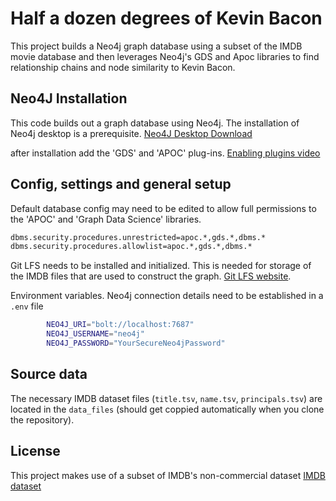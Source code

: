 # Half a dozen degrees of Kevin Bacon

This project builds a Neo4j graph database using a subset of the IMDB movie database and then leverages Neo4j's GDS and Apoc libraries to find relationship chains and node similarity to Kevin Bacon.

## Neo4J Installation

This code builds out a graph database using Neo4j.  The installation of Neo4j desktop is a prerequisite. [Neo4J Desktop Download](https://neo4j.com/product/developer-tools/)

after installation add the 'GDS' and 'APOC' plug-ins. [Enabling plugins video](https://www.youtube.com/watch?v=b1Yr2nHNS4M)


## Config, settings and general setup
Default database config may need to be edited to allow full permissions to the 'APOC' and 'Graph Data Science' libraries.
```bash
dbms.security.procedures.unrestricted=apoc.*,gds.*,dbms.*
dbms.security.procedures.allowlist=apoc.*,gds.*,dbms.*
```

Git LFS needs to be installed and initialized.  This is needed for storage of the IMDB files that are used to construct the graph. [Git LFS website](https://git-lfs.com/).

Environment variables.  Neo4j connection details need to be established in a `.env` file

```bash
        NEO4J_URI="bolt://localhost:7687"
        NEO4J_USERNAME="neo4j"
        NEO4J_PASSWORD="YourSecureNeo4jPassword"
```

## Source data
The necessary IMDB dataset files (`title.tsv`, `name.tsv`, `principals.tsv`) are located in the `data_files` (should get coppied automatically when you clone the repository).


## License
This project makes use of a subset of IMDB's non-commercial dataset
[IMDB dataset](https://developer.imdb.com/non-commercial-datasets/)




